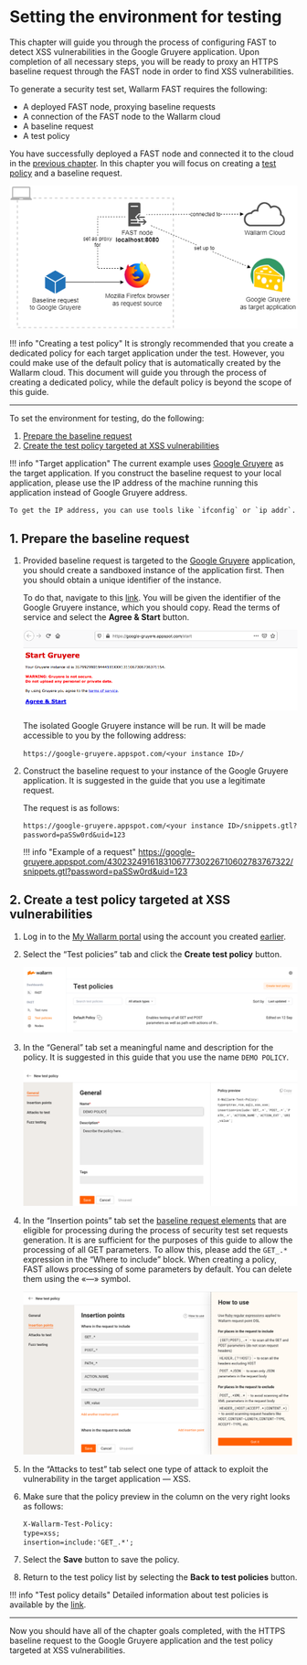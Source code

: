 [img-test-scheme]:                  ../../images/qsg/en/test-preparation/12-qsg-fast-test-prep-scheme.png
[img-google-gruyere-startpage]:     ../../images/qsg/common/test-preparation/13-qsg-fast-test-prep-gruyere.png
[img-policy-screen]:                ../../images/qsg/common/test-preparation/14-qsg-fast-test-prep-policy-screen.png
[img-wizard-general]:               ../../images/qsg/common/test-preparation/15-qsg-fast-test-prep-policy-wizard-general.png
[img-wizard-insertion-points]:      ../../images/qsg/common/test-preparation/16-qsg-fast-test-prep-policy-wizard-ins-points.png

[link-previous-chapter]:            deployment.md
[link-https-google-gruyere]:        https://google-gruyere.appspot.com
[link-https-google-gruyere-start]:  https://google-gruyere.appspot.com/start
[link-wl-console]:                  https://us1.my.wallarm.com

[doc-policy-in-detail]:             ../operations/test-policy/overview.md

[gl-element]:                       ../TERMS-GLOSSARY.md#baseline-request-element
[gl-testpolicy]:                    ../TERMS-GLOSSARY.md#test-policy

[anchor1]:  #1--prepare-the-baseline-request                       
[anchor2]:  #2--create-a-test-policy-targeted-at-xss-vulnerabilities
    
    
#   Setting the environment for testing

This chapter will guide you through the process of configuring FAST to detect XSS vulnerabilities in the Google Gruyere application. Upon completion of all necessary steps, you will be ready to proxy an HTTPS baseline request through the FAST node in order to find XSS vulnerabilities.

To generate a security test set, Wallarm FAST requires the following:
-   A deployed FAST node, proxying baseline requests
-   A connection of the FAST node to the Wallarm cloud 
-   A baseline request
-   A test policy

You have successfully deployed a FAST node and connected it to the cloud in the [previous chapter][link-previous-chapter]. In this chapter you will focus on creating a [test policy][gl-testpolicy] and a baseline request.

![The test scheme in use][img-test-scheme]

!!! info "Creating a test policy"
    It is strongly recommended that you create a dedicated policy for each target application under the test. However, you could make use of the default policy that is automatically created by the Wallarm cloud. This document will guide you through the process of creating a dedicated policy, while the default policy is beyond the scope of this guide.
    
    
----------
    
    
To set the environment for testing, do the following:

1.  [Prepare the baseline request][anchor1]
2.  [Create the test policy targeted at XSS vulnerabilities][anchor2]
    
!!! info "Target application"
    The current example uses [Google Gruyere][link-https-google-gruyere] as the target application. If you construct the baseline request to your local application, please use the IP address of the machine running this application instead of Google Gruyere address.
    
    To get the IP address, you can use tools like `ifconfig` or `ip addr`.
        
##  1.  Prepare the baseline request

1.  Provided baseline request is targeted to the [Google Gruyere][link-https-google-gruyere] application, you should create a sandboxed instance of the application first. Then you should obtain a unique identifier of the instance.
    
    To do that, navigate to this [link][link-https-google-gruyere-start]. You will be given the identifier of the Google Gruyere instance, which you should copy. Read the terms of service and select the **Agree & Start** button.
    
    ![Google Gruyere start page][img-google-gruyere-startpage]

    The isolated Google Gruyere instance will be run. It will be made accessible to you by the following address:
    
    `https://google-gruyere.appspot.com/<your instance ID>/`

2.  Construct the baseline request to your instance of the Google Gruyere application.     It is suggested in the guide that you use a legitimate request.

    The request is as follows:

    ```
    https://google-gruyere.appspot.com/<your instance ID>/snippets.gtl?password=paSSw0rd&uid=123
    ```

    !!! info "Example of a request"
        <https://google-gruyere.appspot.com/430232491618310677730226710602783767322/snippets.gtl?password=paSSw0rd&uid=123>
    
##  2.  Create a test policy targeted at XSS vulnerabilities

1.  Log in to the [My Wallarm portal][link-wl-console] using the account you created [earlier][link-previous-chapter].

2.  Select the “Test policies” tab and click the **Create test policy** button.

    ![Test policy creation][img-policy-screen]

3.  In the “General” tab set a meaningful name and description for the policy. It is suggested in this guide that you use the name `DEMO POLICY`. 

    ![Test policy wizard: the “General” tab.][img-wizard-general]

4.  In the “Insertion points” tab set the [baseline request elements][gl-element] that are eligible for processing during the process of security test set requests generation. It is are sufficient for the purposes of this guide to allow the processing of all GET parameters. To allow this, please add the `GET_.*` expression in the “Where to include” block. When creating a policy, FAST allows processing of some parameters by default. You can delete them using the «—» symbol.

    ![Test policy wizard: the “Insertion points” tab.][img-wizard-insertion-points]

5.  In the “Attacks to test” tab select one type of attack to exploit the vulnerability in the target application — XSS.

6.  Make sure that the policy preview in the column on the very right looks as follows:

    ```
    X-Wallarm-Test-Policy: 
    type=xss; 
    insertion=include:'GET_.*'; 
    ```

7.  Select the **Save** button to save the policy.

8.  Return to the test policy list by selecting the **Back to test policies** button.
    
    
!!! info "Test policy details"
    Detailed information about test policies is available by the [link][doc-policy-in-detail].

----------
    
        
Now you should have all of the chapter goals completed, with the HTTPS baseline request to the Google Gruyere application and the test policy targeted at XSS vulnerabilities. 
    
